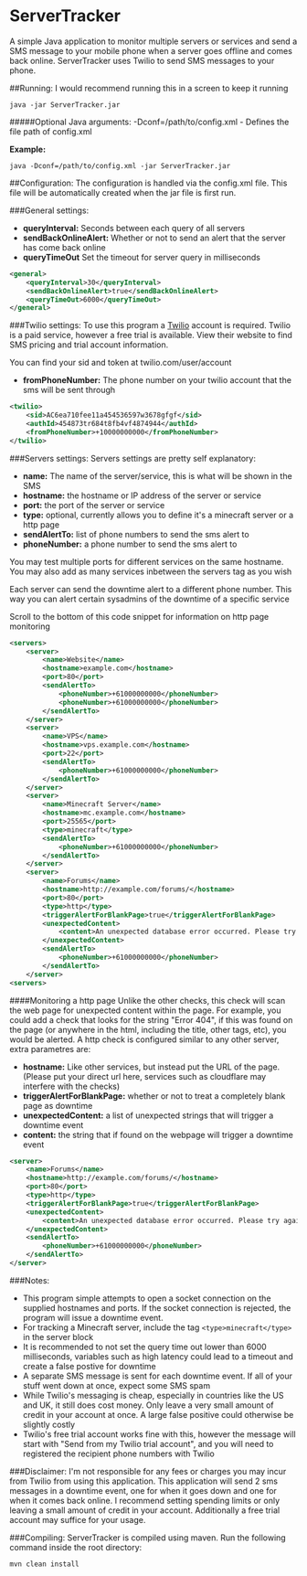 ServerTracker
==============

A simple Java application to monitor multiple servers or services and send a SMS message to your mobile phone when a server goes offline and comes back online.
ServerTracker uses Twilio to send SMS messages to your phone.

##Running:
I would recommend running this in a screen to keep it running
```
java -jar ServerTracker.jar
```

#####Optional Java arguments:
-Dconf=/path/to/config.xml - Defines the file path of config.xml

**Example:**
```
java -Dconf=/path/to/config.xml -jar ServerTracker.jar
```

##Configuration:
The configuration is handled via the config.xml file. This file will be automatically created when the jar file is first run.

###General settings:

* **queryInterval:** Seconds between each query of all servers
* **sendBackOnlineAlert:** Whether or not to send an alert that the server has come back online
* **queryTimeOut** Set the timeout for server query in milliseconds

```xml
<general>
    <queryInterval>30</queryInterval>
    <sendBackOnlineAlert>true</sendBackOnlineAlert>
    <queryTimeOut>6000</queryTimeOut>
</general>
```

###Twilio settings:
To use this program a [Twilio](https://www.twilio.com/) account is required. Twilio is a paid service, however a free trial is available. View their website to find SMS pricing and trial account information.

You can find your sid and token at twilio.com/user/account

* **fromPhoneNumber:** The phone number on your twilio account that the sms will be sent through

```xml
<twilio>
    <sid>AC6ea710fee11a454536597w3678gfgf</sid>
    <authId>454873tr684t8fb4vf4874944</authId>
    <fromPhoneNumber>+10000000000</fromPhoneNumber>
</twilio>

```

###Servers settings:
Servers settings are pretty self explanatory:

* **name:** The name of the server/service, this is what will be shown in the SMS
* **hostname:** the hostname or IP address of the server or service
* **port:** the port of the server or service
* **type:** optional, currently allows you to define it's a minecraft server or a http page
* **sendAlertTo:** list of phone numbers to send the sms alert to
* **phoneNumber:** a phone number to send the sms alert to

You may test multiple ports for different services on the same hostname. You may also add as many services inbetween the servers tag as you wish

Each server can send the downtime alert to a different phone number. This way you can alert certain sysadmins of the downtime of a specific service

Scroll to the bottom of this code snippet for information on http page monitoring

```xml
<servers>
    <server>
        <name>Website</name>
        <hostname>example.com</hostname>
        <port>80</port>
        <sendAlertTo>
            <phoneNumber>+61000000000</phoneNumber>
            <phoneNumber>+61000000000</phoneNumber>
        </sendAlertTo>
    </server>
    <server>
        <name>VPS</name>
        <hostname>vps.example.com</hostname>
        <port>22</port>
        <sendAlertTo>
            <phoneNumber>+61000000000</phoneNumber>
        </sendAlertTo>
    </server>
    <server>
        <name>Minecraft Server</name>
        <hostname>mc.example.com</hostname>
        <port>25565</port>
        <type>minecraft</type>
        <sendAlertTo>
            <phoneNumber>+61000000000</phoneNumber>
        </sendAlertTo>
    </server>
    <server>
        <name>Forums</name>
        <hostname>http://example.com/forums/</hostname>
        <port>80</port>
        <type>http</type>
        <triggerAlertForBlankPage>true</triggerAlertForBlankPage>
        <unexpectedContent>
            <content>An unexpected database error occurred. Please try again later.</content>
        </unexpectedContent>
        <sendAlertTo>
            <phoneNumber>+61000000000</phoneNumber>
        </sendAlertTo>
    </server>
<servers>
```

####Monitoring a http page
Unlike the other checks, this check will scan the web page for unexpected content within the page. For example, you could add a check that looks for the string "Error 404", if this was found on the page (or anywhere in the html, including the title, other tags, etc), you would be alerted.
A http check is configured similar to any other server, extra parametres are:
* **hostname:** Like other services, but instead put the URL of the page. (Please put your direct url here, services such as cloudflare may interfere with the checks)
* **triggerAlertForBlankPage:** whether or not to treat a completely blank page as downtime
* **unexpectedContent:** a list of unexpected strings that will trigger a downtime event
* **content:** the string that if found on the webpage will trigger a downtime event

```xml
<server>
    <name>Forums</name>
    <hostname>http://example.com/forums/</hostname>
    <port>80</port>
    <type>http</type>
    <triggerAlertForBlankPage>true</triggerAlertForBlankPage>
    <unexpectedContent>
        <content>An unexpected database error occurred. Please try again later.</content>
    </unexpectedContent>
    <sendAlertTo>
        <phoneNumber>+61000000000</phoneNumber>
    </sendAlertTo>
</server>
```

###Notes:
* This program simple attempts to open a socket connection on the supplied hostnames and ports. If the socket connection is rejected, the program will issue a downtime event.
* For tracking a Minecraft server, include the tag ```<type>minecraft</type>``` in the server block
* It is recommended to not set the query time out lower than 6000 milliseconds, variables such as high latency could lead to a timeout and create a false postive for downtime
* A separate SMS message is sent for each downtime event. If all of your stuff went down at once, expect some SMS spam
* While Twilio's messaging is cheap, especially in countries like the US and UK, it still does cost money. Only leave a very small amount of credit in your account at once. A large false positive could otherwise be slightly costly
* Twilio's free trial account works fine with this, however the message will start with "Send from my Twilio trial account", and you will need to registered the recipient phone numbers with Twilio

###Disclaimer:
I'm not responsible for any fees or charges you may incur from Twilio from using this application. This application will send 2 sms messages in a downtime event, one for when it goes down and one for when it comes back online.
I recommend setting spending limits or only leaving a small amount of credit in your account. Additionally a free trial account may suffice for your usage.

###Compiling:
ServerTracker is compiled using maven. Run the following command inside the root directory:
```
mvn clean install
```